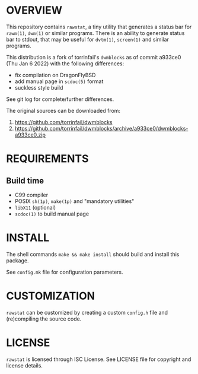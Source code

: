 OVERVIEW
========

This repository contains `rawstat`, a tiny utility that generates a
status bar for `rawm(1)`, `dwm(1)` or similar programs.  There is an
ability to generate status bar to stdout, that may be useful for
`dvtm(1)`, `screen(1)` and similar programs.

This distribution is a fork of torrinfail's `dwmblocks` as of commit
a933ce0 (Thu Jan 6 2022) with the following differences:
  * fix compilation on DragonFlyBSD
  * add manual page in `scdoc(5)` format
  * suckless style build

See git log for complete/further differences.

The original sources can be downloaded from:
  1. https://github.com/torrinfail/dwmblocks
  2. https://github.com/torrinfail/dwmblocks/archive/a933ce0/dwmblocks-a933ce0.zip


REQUIREMENTS
============

Build time
----------
  * C99 compiler
  * POSIX `sh(1p)`, `make(1p)` and "mandatory utilities"
  * `libX11` (optional)
  * `scdoc(1)` to build manual page


INSTALL
=======

The shell commands `make && make install` should build and install
this package.

See `config.mk` file for configuration parameters.


CUSTOMIZATION
=============

`rawstat` can be customized by creating a custom `config.h` file and
(re)compiling the source code.


LICENSE
=======

`rawstat` is licensed through ISC License.
See LICENSE file for copyright and license details.
